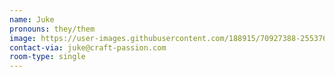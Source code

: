 ```yaml
---
name: Juke
pronouns: they/them
image: https://user-images.githubusercontent.com/188915/70927388-25537680-202f-11ea-8f40-f072c052a2a5.jpg
contact-via: juke@craft-passion.com
room-type: single
---
```

